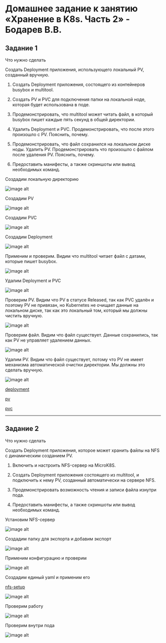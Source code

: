 # Домашнее задание к занятию «Хранение в K8s. Часть 2» - Бодарев В.В.

## Задание 1

Что нужно сделать

Создать Deployment приложения, использующего локальный PV, созданный вручную.

1.	Создать Deployment приложения, состоящего из контейнеров busybox и multitool.

2.	Создать PV и PVC для подключения папки на локальной ноде, которая будет использована в поде.

3.	Продемонстрировать, что multitool может читать файл, в который busybox пишет каждые пять секунд в общей директории.

4.	Удалить Deployment и PVC. Продемонстрировать, что после этого произошло с PV. Пояснить, почему.

5.	Продемонстрировать, что файл сохранился на локальном диске ноды. Удалить PV. Продемонстрировать что произошло с файлом после удаления PV. Пояснить, почему.

6.	Предоставить манифесты, а также скриншоты или вывод необходимых команд.

Создадим локальную директорию

![image alt](https://github.com/vasionxxx/kuber-homeworks/blob/main/2.2/diagrams/11.png)

Создадим PV

![image alt](https://github.com/vasionxxx/kuber-homeworks/blob/main/2.2/diagrams/12.png)

Создадим PVC

![image alt](https://github.com/vasionxxx/kuber-homeworks/blob/main/2.2/diagrams/13.png)

Создадим Deployment

![image alt](https://github.com/vasionxxx/kuber-homeworks/blob/main/2.2/diagrams/14.png)

Применим и проверим. Видим что multitool читает файл с датами, которые пишет busybox.

![image alt](https://github.com/vasionxxx/kuber-homeworks/blob/main/2.2/diagrams/15.png)

Удалим Deployment и PVC

![image alt](https://github.com/vasionxxx/kuber-homeworks/blob/main/2.2/diagrams/16.png)

Проверим PV. Видим что PV в статусе Released, так как PVC удалён и поэтому PV не привязан, но Kubernetes не очищает данные на локальном диске, так как это локальный том, который мы должны чистить вручную.

![image alt](https://github.com/vasionxxx/kuber-homeworks/blob/main/2.2/diagrams/17.png)

Проверим файл. Видим что файл существует. Данные сохранились, так как PV не управляет удалением данных.

![image alt](https://github.com/vasionxxx/kuber-homeworks/blob/main/2.2/diagrams/18.png)

Удалим PV. Видим что файл существует, потому что PV не имеет механизма автоматической очистки директории. Мы должны это сделать вручную.

![image alt](https://github.com/vasionxxx/kuber-homeworks/blob/main/2.2/diagrams/19.png)

[deployment](https://github.com/vasionxxx/kuber-homeworks/blob/main/2.2/diagrams/deployment.yaml)

[pv](https://github.com/vasionxxx/kuber-homeworks/blob/main/2.2/diagrams/pv.yaml)

[pvc](https://github.com/vasionxxx/kuber-homeworks/blob/main/2.2/diagrams/pvc.yaml)

---

## Задание 2

Что нужно сделать

Создать Deployment приложения, которое может хранить файлы на NFS с динамическим созданием PV.

1.	Включить и настроить NFS-сервер на MicroK8S.

2.	Создать Deployment приложения состоящего из multitool, и подключить к нему PV, созданный автоматически на сервере NFS.

3.	Продемонстрировать возможность чтения и записи файла изнутри пода.

4.	Предоставить манифесты, а также скриншоты или вывод необходимых команд.

Установим NFS-сервер

![image alt](https://github.com/vasionxxx/kuber-homeworks/blob/main/2.2/diagrams/21.png)

Создадим папку для экспорта и добавим экспорт

![image alt](https://github.com/vasionxxx/kuber-homeworks/blob/main/2.2/diagrams/22.png)

Применим конфигурацию и проверим

![image alt](https://github.com/vasionxxx/kuber-homeworks/blob/main/2.2/diagrams/23.png)

Создадим единый yaml и применим его

[nfs-setup](https://github.com/vasionxxx/kuber-homeworks/blob/main/2.2/diagrams/nfs-setup.yaml)

![image alt](https://github.com/vasionxxx/kuber-homeworks/blob/main/2.2/diagrams/24.png)

Проверим работу

![image alt](https://github.com/vasionxxx/kuber-homeworks/blob/main/2.2/diagrams/25.png)

Проверим внутри пода

![image alt](https://github.com/vasionxxx/kuber-homeworks/blob/main/2.2/diagrams/26.png)
